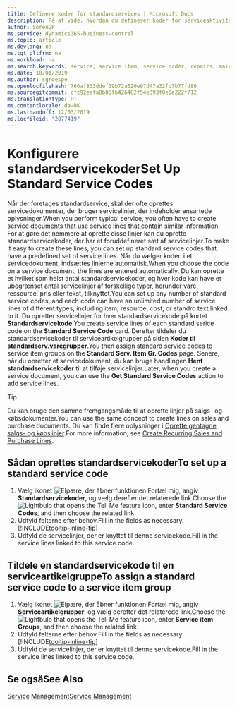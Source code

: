 ```yaml
---
title: Definere koder for standardservices | Microsoft Docs
description: Få at vide, hvordan du definerer koder for serviceaktiviteter, du udfører ofte.
author: SorenGP
ms.service: dynamics365-business-central
ms.topic: article
ms.devlang: na
ms.tgt_pltfrm: na
ms.workload: na
ms.search.keywords: service, service item, service order, repairs, maintenance
ms.date: 10/01/2019
ms.author: sgroespe
ms.openlocfilehash: 766af833ddef09b72a520e97d47a32fb7b77fd86
ms.sourcegitcommit: cfc92eefa8b06fb426482f54e393f0e6e222f712
ms.translationtype: HT
ms.contentlocale: da-DK
ms.lasthandoff: 12/03/2019
ms.locfileid: "2877419"
---
```

# <a name="set-up-standard-service-codes"></a><span data-ttu-id="4ccd0-103">Konfigurere standardservicekoder</span><span class="sxs-lookup"><span data-stu-id="4ccd0-103">Set Up Standard Service Codes</span></span>
<span data-ttu-id="4ccd0-104">Når der foretages standardservice, skal der ofte oprettes servicedokumenter, der bruger servicelinjer, der indeholder ensartede oplysninger.</span><span class="sxs-lookup"><span data-stu-id="4ccd0-104">When you perform typical service, you often have to create service documents that use service lines that contain similar information.</span></span> <span data-ttu-id="4ccd0-105">For at gøre det nemmere at oprette disse linjer kan du oprette standardservicekoder, der har et foruddefineret sæt af servicelinjer.</span><span class="sxs-lookup"><span data-stu-id="4ccd0-105">To make it easy to create these lines, you can set up standard service codes that have a predefined set of service lines.</span></span> <span data-ttu-id="4ccd0-106">Når du vælger koden i et servicedokument, indsættes linjerne automatisk.</span><span class="sxs-lookup"><span data-stu-id="4ccd0-106">When you choose the code on a service document, the lines are entered automatically.</span></span> <span data-ttu-id="4ccd0-107">Du kan oprette et hvilket som helst antal standardservicekoder, og hver kode kan have et ubegrænset antal servicelinjer af forskellige typer, herunder vare, ressource, pris eller tekst, tilknyttet.</span><span class="sxs-lookup"><span data-stu-id="4ccd0-107">You can set up any number of standard service codes, and each code can have an unlimited number of service lines of different types, including item, resource, cost, or standrd text linked to it.</span></span> <span data-ttu-id="4ccd0-108">Du opretter servicelinjer for hver standardservicekode på kortet **Standardservicekode**.</span><span class="sxs-lookup"><span data-stu-id="4ccd0-108">You create service lines of each standard serice code on the **Standard Service Code** card.</span></span> <span data-ttu-id="4ccd0-109">Derefter tildeler du standardservicekoder til serviceartikelgrupper på siden **Koder til standardserv.varegrupper**.</span><span class="sxs-lookup"><span data-stu-id="4ccd0-109">You then assign standard service codes to service item groups on the **Standard Serv. Item Gr. Codes** page.</span></span> <span data-ttu-id="4ccd0-110">Senere, når du opretter et servicedokument, du kan bruge handlingen **Hent standardservicekoder** til at tilføje servicelinjer.</span><span class="sxs-lookup"><span data-stu-id="4ccd0-110">Later, when you create a service document, you can use the **Get Standard Service Codes** action to add service lines.</span></span>  
  
> [!Tip]
>  <span data-ttu-id="4ccd0-111">Du kan bruge den samme fremgangsmåde til at oprette linjer på salgs- og købsdokumenter.</span><span class="sxs-lookup"><span data-stu-id="4ccd0-111">You can use the same concept to create lines on sales and purchase documents.</span></span> <span data-ttu-id="4ccd0-112">Du kan finde flere oplysninger i [Oprette gentagne salgs- og købslinjer](sales-how-work-standard-lines.md).</span><span class="sxs-lookup"><span data-stu-id="4ccd0-112">For more information, see [Create Recurring Sales and Purchase Lines](sales-how-work-standard-lines.md).</span></span>    
  
## <a name="to-set-up-a-standard-service-code"></a><span data-ttu-id="4ccd0-113">Sådan oprettes standardservicekoder</span><span class="sxs-lookup"><span data-stu-id="4ccd0-113">To set up a standard service code</span></span>    
1. <span data-ttu-id="4ccd0-114">Vælg ikonet ![Elpære, der åbner funktionen Fortæl mig](media/ui-search/search_small.png "Fortæl mig, hvad du vil foretage dig"), angiv **Standardservicekoder**, og vælg derefter det relaterede link.</span><span class="sxs-lookup"><span data-stu-id="4ccd0-114">Choose the ![Lightbulb that opens the Tell Me feature](media/ui-search/search_small.png "Tell me what you want to do") icon, enter **Standard Service Codes**, and then choose the related link.</span></span>  
2. <span data-ttu-id="4ccd0-115">Udfyld felterne efter behov.</span><span class="sxs-lookup"><span data-stu-id="4ccd0-115">Fill in the fields as necessary.</span></span> [!INCLUDE[tooltip-inline-tip](includes/tooltip-inline-tip_md.md)]  
4. <span data-ttu-id="4ccd0-116">Udfyld de servicelinjer, der er knyttet til denne servicekode.</span><span class="sxs-lookup"><span data-stu-id="4ccd0-116">Fill in the service lines linked to this service code.</span></span>  

## <a name="to-assign-a-standard-service-code-to-a-service-item-group"></a><span data-ttu-id="4ccd0-117">Tildele en standardservicekode til en serviceartikelgruppe</span><span class="sxs-lookup"><span data-stu-id="4ccd0-117">To assign a standard service code to a service item group</span></span>
1. <span data-ttu-id="4ccd0-118">Vælg ikonet ![Elpære, der åbner funktionen Fortæl mig](media/ui-search/search_small.png "Fortæl mig, hvad du vil foretage dig"), angiv **Serviceartikelgrupper**, og vælg derefter det relaterede link.</span><span class="sxs-lookup"><span data-stu-id="4ccd0-118">Choose the ![Lightbulb that opens the Tell Me feature](media/ui-search/search_small.png "Tell me what you want to do") icon, enter **Service item Groups**, and then choose the related link.</span></span>  
2. <span data-ttu-id="4ccd0-119">Udfyld felterne efter behov.</span><span class="sxs-lookup"><span data-stu-id="4ccd0-119">Fill in the fields as necessary.</span></span> [!INCLUDE[tooltip-inline-tip](includes/tooltip-inline-tip_md.md)]
3. <span data-ttu-id="4ccd0-120">Udfyld de servicelinjer, der er knyttet til denne servicekode.</span><span class="sxs-lookup"><span data-stu-id="4ccd0-120">Fill in the service lines linked to this service code.</span></span>  

## <a name="see-also"></a><span data-ttu-id="4ccd0-121">Se også</span><span class="sxs-lookup"><span data-stu-id="4ccd0-121">See Also</span></span>
[<span data-ttu-id="4ccd0-122">Service Management</span><span class="sxs-lookup"><span data-stu-id="4ccd0-122">Service Management</span></span>](service-service.md)